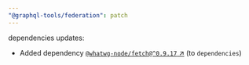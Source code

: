 ```yaml
---
"@graphql-tools/federation": patch
---
```

dependencies updates:
  - Added dependency [`@whatwg-node/fetch@^0.9.17` ↗︎](https://www.npmjs.com/package/@whatwg-node/fetch/v/0.9.17) (to `dependencies`)
